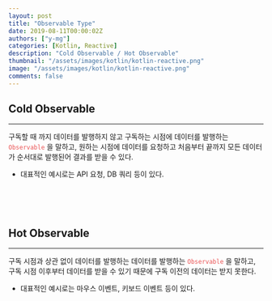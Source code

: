 ```yaml
---
layout: post
title: "Observable Type"
date: 2019-08-11T00:00:02Z
authors: ["y-mg"]
categories: [Kotlin, Reactive]
description: "Cold Observable / Hot Observable"
thumbnail: "/assets/images/kotlin/kotlin-reactive.png"
image: "/assets/images/kotlin/kotlin-reactive.png"
comments: false
---
```


## Cold Observable
***
구독할 때 까지 데이터를 발행하지 않고 구독하는 시점에 데이터를 발행하는 <code style="color: #eb5657;">Observable</code> 을 말하고, 원하는 시점에 데이터를 요청하고 처음부터 끝까지 모든 데이터가 순서대로 발행된어 결과를 받을 수 있다.
- 대표적인 예시로는 API 요청, DB 쿼리 등이 있다.
<br/>
<br/>
<br/>



## Hot Observable
***
구독 시점과 상관 없이 데이터를 발행하는 데이터를 발행하는 <code style="color: #eb5657;">Observable</code> 을 말하고, 구독 시점 이후부터 데이터를 받을 수 있기 때문에 구독 이전의 데이터는 받지 못한다.
- 대표적인 예시로는 마우스 이벤트, 키보드 이벤트 등이 있다.